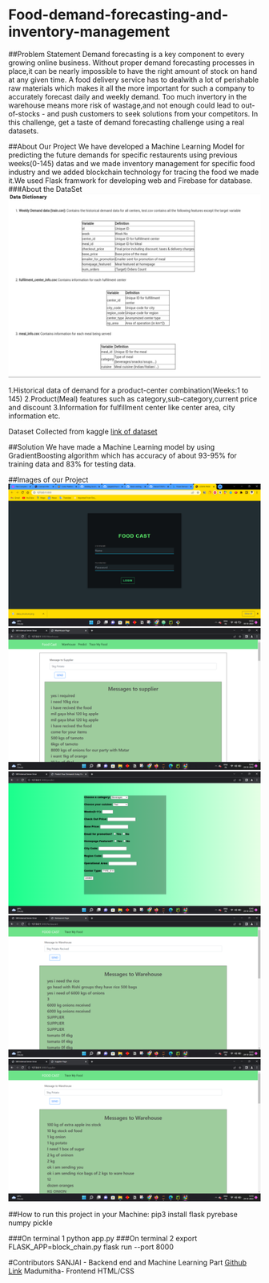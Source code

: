 # Food-demand-forecasting-and-inventory-management


##Problem Statement
Demand forecasting is a key component to every growing online business. Without proper demand forecasting processes in place,it can be nearly impossible to have the right amount of stock on hand at any given time. A food delivery service has to dealwith a lot of perishable raw materials which makes it all the more important for such a company to accurately forecast daily and weekly demand.
Too much invertory in the warehouse means more risk of wastage,and not enough could lead to out-of-stocks - and push customers to seek solutions from your competitors. In this challenge, get a taste of demand forecasting challenge using a real datasets.


##About Our Project 
We have developed a Machine Learning  Model for
predicting the future demands for specific restaurents using previous weeks(0-145) datas
and we made inventory management for specific food industry
and we  added blockchain technology for tracing the 
food we made it.We used Flask framwork for developing web and Firebase for database.
###About the DataSet
![This is an image](Images/aboutdata.png)

1.Historical data of demand for a product-center combination(Weeks:1 to 145)
2.Product(Meal) features such as category,sub-category,current price and discount
3.Information for fulfillment center like center area, city information etc.

Dataset Collected from kaggle [link of dataset ](https://www.kaggle.com/datasets/kannanaikkal/food-demand-forecasting)


##Solution
We have made a  Machine Learning model by using GradientBoosting algorithm
which has accuracy of  about 93-95% for training data and 83% for testing data.

##Images of our Project
![This is an image](Images/Screenshot%20(56).png)
![This is an image](Images/Screenshot%20(52).png)
![This is an image](Images/Screenshot%20(53).png)
![This is an image](Images/Screenshot%20(54).png)
![This is an image](Images/Screenshot%20(55).png)


##How to run this project in your Machine:
    pip3 install  flask pyrebase numpy pickle 

###On terminal 1
     python app.py
###On terminal 2
      export FLASK_APP=block_chain.py
      flask run --port 8000

#Contributors
   SANJAI - Backend end and Machine Learning Part  [Github Link](https://github.com/sanjail3)
   Madumitha- Frontend HTML/CSS
